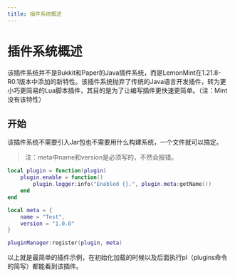 ```yaml
---
title: 插件系统概述
---
```


# 插件系统概述

该插件系统并不是Bukkit和Paper的Java插件系统，而是LemonMint在1.21.8-R0.1版本中添加的新特性。该插件系统抛弃了传统的Java语言开发插件，转为更小巧更简易的Lua脚本插件，其目的是为了让编写插件更快速更简单。（注：Mint没有该特性）

## 开始

该插件系统不需要引入Jar包也不需要用什么构建系统，一个文件就可以搞定。

> 注：meta中name和version是必须写的，不然会报错。

```lua
local plugin = function(plugin)
    plugin.enable = function()
        plugin.logger:info("Enabled {}.", plugin.meta:getName())
    end
end

local meta = {
    name = "Test",
    version = "1.0.0"
}

pluginManager:register(plugin, meta)
```

以上就是最简单的插件示例，在初始化加载的时候以及后面执行pl（plugins命令的简写）都能看到该插件。
